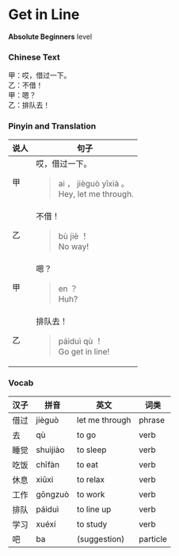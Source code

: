 # Get in Line
**Absolute Beginners** level
### Chinese Text
甲：哎，借过一下。<br />乙：不借！<br />甲：嗯？<br />乙：排队去！

### Pinyin and Translation
|说人|句子|
|----|----|
|甲|哎，借过一下。<blockquote>ai ， jièguò yīxià 。<br />Hey, let me through.</blockquote>|
|乙|不借！<blockquote>bù jiè ！<br />No way!</blockquote>|
|甲|嗯？<blockquote>en ？<br />Huh?</blockquote>|
|乙|排队去！<blockquote>páiduì qù ！<br />Go get in line!</blockquote>|
### Vocab
|汉子|拼音|英文|词类|
|----|----|----|----|
|借过|jièguò|let me through|phrase|
|去|qù|to go|verb|
|睡觉|shuìjiào|to sleep|verb|
|吃饭|chīfàn|to eat|verb|
|休息|xiūxi|to relax|verb|
|工作|gōngzuò|to work|verb|
|排队|páiduì|to line up|verb|
|学习|xuéxí|to study|verb|
|吧|ba|(suggestion)|particle|